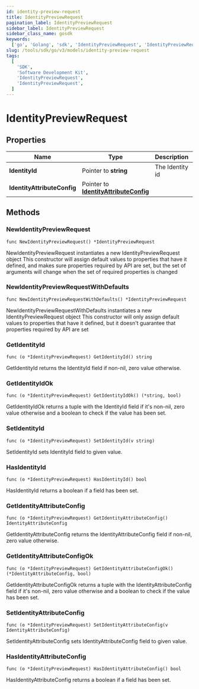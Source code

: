 ```yaml
---
id: identity-preview-request
title: IdentityPreviewRequest
pagination_label: IdentityPreviewRequest
sidebar_label: IdentityPreviewRequest
sidebar_class_name: gosdk
keywords:
  ['go', 'Golang', 'sdk', 'IdentityPreviewRequest', 'IdentityPreviewRequest']
slug: /tools/sdk/go/v3/models/identity-preview-request
tags:
  [
    'SDK',
    'Software Development Kit',
    'IdentityPreviewRequest',
    'IdentityPreviewRequest',
  ]
---
```


# IdentityPreviewRequest

## Properties

| Name | Type | Description | Notes |
| --- | --- | --- | --- |
| **IdentityId** | Pointer to **string** | The Identity id | [optional] |
| **IdentityAttributeConfig** | Pointer to [**IdentityAttributeConfig**](identity-attribute-config) |  | [optional] |

## Methods

### NewIdentityPreviewRequest

`func NewIdentityPreviewRequest() *IdentityPreviewRequest`

NewIdentityPreviewRequest instantiates a new IdentityPreviewRequest object This constructor will assign default values to properties that have it defined, and makes sure properties required by API are set, but the set of arguments will change when the set of required properties is changed

### NewIdentityPreviewRequestWithDefaults

`func NewIdentityPreviewRequestWithDefaults() *IdentityPreviewRequest`

NewIdentityPreviewRequestWithDefaults instantiates a new IdentityPreviewRequest object This constructor will only assign default values to properties that have it defined, but it doesn't guarantee that properties required by API are set

### GetIdentityId

`func (o *IdentityPreviewRequest) GetIdentityId() string`

GetIdentityId returns the IdentityId field if non-nil, zero value otherwise.

### GetIdentityIdOk

`func (o *IdentityPreviewRequest) GetIdentityIdOk() (*string, bool)`

GetIdentityIdOk returns a tuple with the IdentityId field if it's non-nil, zero value otherwise and a boolean to check if the value has been set.

### SetIdentityId

`func (o *IdentityPreviewRequest) SetIdentityId(v string)`

SetIdentityId sets IdentityId field to given value.

### HasIdentityId

`func (o *IdentityPreviewRequest) HasIdentityId() bool`

HasIdentityId returns a boolean if a field has been set.

### GetIdentityAttributeConfig

`func (o *IdentityPreviewRequest) GetIdentityAttributeConfig() IdentityAttributeConfig`

GetIdentityAttributeConfig returns the IdentityAttributeConfig field if non-nil, zero value otherwise.

### GetIdentityAttributeConfigOk

`func (o *IdentityPreviewRequest) GetIdentityAttributeConfigOk() (*IdentityAttributeConfig, bool)`

GetIdentityAttributeConfigOk returns a tuple with the IdentityAttributeConfig field if it's non-nil, zero value otherwise and a boolean to check if the value has been set.

### SetIdentityAttributeConfig

`func (o *IdentityPreviewRequest) SetIdentityAttributeConfig(v IdentityAttributeConfig)`

SetIdentityAttributeConfig sets IdentityAttributeConfig field to given value.

### HasIdentityAttributeConfig

`func (o *IdentityPreviewRequest) HasIdentityAttributeConfig() bool`

HasIdentityAttributeConfig returns a boolean if a field has been set.
